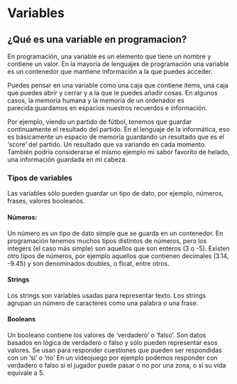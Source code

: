 # Variables

  ## ¿Qué es una variable en programacion?

   En programación, una variable es un elemento que tiene un nombre y contiene un valor.
   En la mayoría de lenguajes de programación una variable es un contenedor que mantiene información a
   la que puedes acceder. 
   
   Puedes pensar en una variable como una caja que contiene items, una caja que puedes 
   abrir y cerrar y a la que le puedes añadir cosas. En algunos casos, la memoria humana y la memoria de un ordenador 
   es parecida:guardamos en espacios nuestros recuerdos e información.
   
   Por ejemplo, viendo un partido de fútbol, tenemos que guardar continuamente el resultado del partido. 
   En el lenguaje de la informática, eso es básicamente un espacio de memoria guardando un resultado que 
   es el ‘score’ del partido. Un resultado que va variando en cada momento. También podría considerarse el
   mismo ejemplo mi sabor favorito de helado, 
   una información guardada en mi cabeza.
    
  ### Tipos de variables
  
   Las variables sólo pueden guardar un tipo de dato, por ejemplo, números, frases, valores booleanos.

   #### Números:
   
   Un número es un tipo de dato simple que se guarda en un contenedor. 
   En programación tenemos muchos tipos distintos de números, pero los integers (el caso más simple) son aquellos 
   que son enteros (3 o -5). Existen otro tipos de números, por ejemplo aquellos que contienen decimales (3.14, -9.45) y son
   denominados doubles, o float, entre otros.

   #### Strings
   
   Los strings son variables usadas para representar texto. Los strings agrupan un número de caracteres como una palabra 
   o una frase.

   #### Booleans
   
   Un booleano contiene los valores de ‘verdadero’ o ‘falso’. Son datos basados en lógica de verdadero o falso y 
   sólo pueden representar esos valores. Se usan para responder cuestiones que pueden ser respondidas con un ‘si’ o 
   ‘no’ En un videojuego por ejemplo podemos responder con verdadero 
   o falso si el jugador puede pasar o no por una zona, o si su vida equivale a 5.
